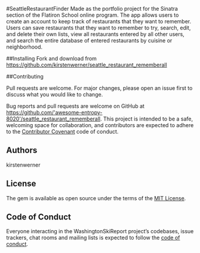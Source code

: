 #SeattleRestaurantFinder
Made as the portfolio project for the Sinatra section of the Flatiron School online program. The app allows users to create an account to keep track of restaurants that they want to remember. Users can save restaurants that they want to remember to try, search, edit, and delete their own lists, view all restaurants entered by all other users, and search the entire database of entered restaurants by cuisine or neighborhood.

##Installing
Fork and download from https://github.com/kirstenwerner/seattle_restaurant_rememberall

##Contributing

Pull requests are welcome. For major changes, please open an issue first to discuss what you would like to change.

Bug reports and pull requests are welcome on GitHub at https://github.com/'awesome-entropy-8020'/seattle_restaurant_rememberall. This project is intended to be a safe, welcoming space for collaboration, and contributors are expected to adhere to the [Contributor Covenant](http://contributor-covenant.org) code of conduct.

## Authors

kirstenwerner


## License

The gem is available as open source under the terms of the [MIT License](https://opensource.org/licenses/MIT).

## Code of Conduct

Everyone interacting in the WashingtonSkiReport project’s codebases, issue trackers, chat rooms and mailing lists is expected to follow the [code of conduct](https://github.com/'awesome-entropy-8020'/washington_ski_report/blob/master/CODE_OF_CONDUCT.md).
